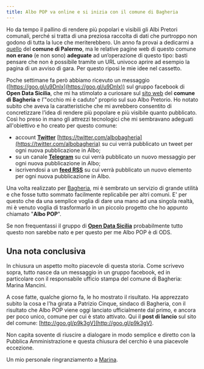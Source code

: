 ```yaml
---
title: Albo POP va online e si inizia con il comune di Bagheria
---
```


Ho da tempo il pallino di rendere più popolari e visibili gli Albi Pretori comunali, perché si tratta di una preziosa raccolta di dati che purtroppo non godono di tutta la luce che meriterebbero. Un anno fa provai a dedicarmi a [quello](http://albopretorio.comune.palermo.it/albopretorio/jsp/home.jsp?modo=info&info=servizi.jsp&ARECOD=70&SERCOD=-1&sportello=albopretorio) del **comune di Palermo**, ma le relative pagine web di questo comune **non erano** (e non sono) **adeguate** ad un’operazione di questo tipo: basti pensare che non è possibile tramite un URL univoco aprire ad esempio la pagina di un avviso di gara. Per questo riposi le mie idee nel cassetto.

Poche settimane fa però abbiamo ricevuto un messaggio ([https://goo.gl/u9Dnlx](https://goo.gl/u9Dnlx)) sul gruppo facebook di **Open Data Sicilia**, che mi ha stimolato a curiosare sul [sito web](http://comune.bagheria.pa.it/) del **comune di Bagheria** e l’"occhio mi è caduto" proprio sul suo Albo Pretorio. Ho notato subito che aveva la caratteristiche che mi avrebbero consentito di concretizzare l’idea di rendere più popolare e più visibile quanto pubblicato. 
Così ho preso in mano gli attrezzi tecnologici che mi sembravano adeguati all'obiettivo e ho creato per questo comune:

* account **[Twitter](https://twitter.com/albobagheria)** [https://twitter.com/albobagheria](https://twitter.com/albobagheria)  su cui verrà pubblicato un tweet per ogni nuova pubblicazione in Albo;
* su un canale **[Telegram](https://telegram.me/albopretoriobagheria)**  su cui verrà pubblicato un nuovo messaggio per ogni nuova pubblicazione in Albo;
* iscrivendosi a un **[feed RSS](http://feeds.feedburner.com/BagheriaAlboPretorio)** su cui verrà pubblicato un nuovo elemento per ogni nuova pubblicazione in Albo.

Una volta realizzato per [Bagheria](/albo-pop/comune/bagheria), mi è sembrato un servizio di grande utilità e che fosse tutto sommato facilmente replicabile per altri comuni. E' per questo che da una semplice voglia di dare una mano ad una singola realtà, mi è venuto voglia di trasformarlo in un piccolo progetto che ho appunto chiamato "**Albo POP**".

Se non frequentassi il gruppo di **[Open Data Sicilia](http://opendatasicilia.it/)** probabilmente tutto questo non sarebbe nato e per questo per me Albo POP è di ODS.

## Una nota conclusiva

In chiusura un aspetto molto piacevole di questa storia. Come scrivevo sopra, tutto nasce da un messaggio in un gruppo facebook, ed in particolare con il responsabile ufficio stampa del comune di Bagheria: Marina Mancini. 

A cose fatte, qualche giorno fa, le ho mostrato il risultato. Ha apprezzato subito la cosa e l'ha girata a Patrizio Cinque, sindaco di Bagheria, con il risultato che Albo POP viene oggi lanciato ufficialmente dal primo, e ancora per poco unico, comune per cui è stato attivato. Qui il **post di lancio** sul sito del comune: [http://goo.gl/p9k3gV](http://goo.gl/p9k3gV).

Non capita sovente di riuscire a dialogare in modo semplice e diretto con la Pubblica Amministrazione e questa chiusura del cerchio è una piacevole eccezione.

Un mio personale ringranziamento a [Marina](https://twitter.com/marinamancin).